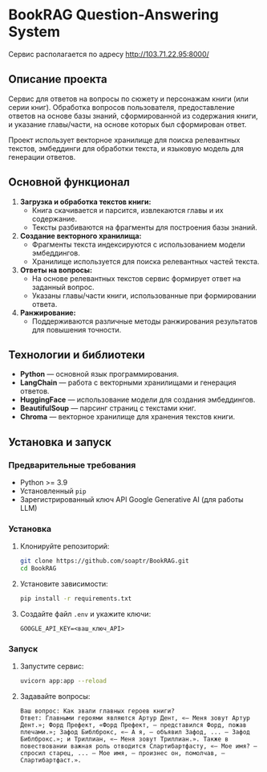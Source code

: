 # BookRAG Question-Answering System

Сервис располагается по адресу http://103.71.22.95:8000/

## Описание проекта
Сервис для ответов на вопросы по сюжету и персонажам книги (или серии книг). Обработка вопросов пользователя, предоставление ответов на основе базы знаний, сформированной из содержания книги, и указание главы/части, на основе которых был сформирован ответ.

Проект использует векторное хранилище для поиска релевантных текстов, эмбеддинги для обработки текста, и языковую модель для генерации ответов.

## Основной функционал
1. **Загрузка и обработка текстов книги:** 
   - Книга скачивается и парсится, извлекаются главы и их содержание.
   - Тексты разбиваются на фрагменты для построения базы знаний.
2. **Создание векторного хранилища:** 
   - Фрагменты текста индексируются с использованием модели эмбеддингов.
   - Хранилище используется для поиска релевантных частей текста.
3. **Ответы на вопросы:**
   - На основе релевантных текстов сервис формирует ответ на заданный вопрос.
   - Указаны главы/части книги, использованные при формировании ответа.
4. **Ранжирование:** 
   - Поддерживаются различные методы ранжирования результатов для повышения точности.

## Технологии и библиотеки
- **Python** — основной язык программирования.
- **LangChain** — работа с векторными хранилищами и генерация ответов.
- **HuggingFace** — использование модели для создания эмбеддингов.
- **BeautifulSoup** — парсинг страниц с текстами книг.
- **Chroma** — векторное хранилище для хранения текстов книги.

## Установка и запуск
### Предварительные требования
- Python >= 3.9
- Установленный `pip`
- Зарегистрированный ключ API Google Generative AI (для работы LLM)

### Установка
1. Клонируйте репозиторий:
    ```bash
    git clone https://github.com/soaptr/BookRAG.git
    cd BookRAG
    ```
2. Установите зависимости:
    ```bash
    pip install -r requirements.txt
    ```

3. Создайте файл `.env` и укажите ключи:
    ```
    GOOGLE_API_KEY=<ваш_ключ_API>
    ```

### Запуск

1. Запустите сервис:
    ```bash
    uvicorn app:app --reload
    ```

2. Задавайте вопросы:
    ```
    Ваш вопрос: Как звали главных героев книги?
    Ответ: Главными героями являются Артур Дент, «— Меня зовут Артур Дент.»; Форд Префект, «Форд Префект, — представился Форд, пожав плечами.»; Зафод Библброкс, «— А я, — объявил Зафод, ... — Зафод Библброкс.»; и Триллиан, «— Меня зовут Триллиан.». Также в повествовании важная роль отводится Слартибартфасту, «— Мое имя? — спросил старец, ... — Мое имя, — произнес он, помолчав, — Слартибартфаст.».
    ```
